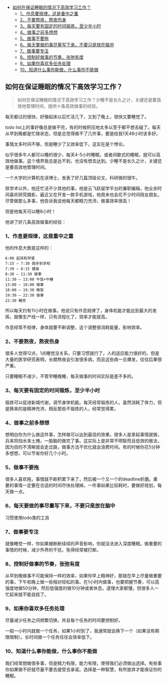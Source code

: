 

- [如何在保证睡眠的情况下高效学习工作？](#如何在保证睡眠的情况下高效学习工作)
    - [1、作息要规律，这是重中之重](#1作息要规律这是重中之重)
    - [2、不要熬夜，熬夜伤身](#2不要熬夜熬夜伤身)
    - [3、每天要有固定的时间锻炼，至少半小时](#3每天要有固定的时间锻炼至少半小时)
    - [4、做事之前多想想](#4做事之前多想想)
    - [5、做事不要拖](#5做事不要拖)
    - [6、每天要做的事尽量写下来，不要只是放在脑中](#6每天要做的事尽量写下来不要只是放在脑中)
    - [7、做事要专注](#7做事要专注)
    - [8、控制好做事的节奏，张弛有度](#8控制好做事的节奏张弛有度)
    - [9、如果你喜欢多任务处理](#9如果你喜欢多任务处理)
    - [10、知道什么事你能做，什么事你不能做](#10知道什么事你能做什么事你不能做)



## 如何在保证睡眠的情况下高效学习工作？

> 如何在保证睡眠的情况下高效学习工作？少睡不是长久之计，关键还是要高效地管理时间，提供十条高效做事的经验。

每天都过的很快，好像起床以后忙活几下，又到了晚上，很快又要睡觉了。

todo list上的事好像总是做不完，有的时候积压地太多以至于都不想去碰了。每天从早到晚都是忙碌状态，但是总觉得做不了几件事，要是给我1天48小时该多好。

事情太多时间不够，但是睡少了又效率低下，这实在是个悖论。

似乎很多牛人都可以睡的很少，每天4-5小时睡眠，或者间歇式的睡眠，就可以高效地做事。这个境界我总是达不到，也没有想去达到。少睡不是长久之计，关键还是要高效地管理时间。


一个大学的计算机在读博士，发表了好几篇顶级论文，科研做的很牛。

除学术以外，他还忙活不少其他的事，他是云飞跃留学平台的兼职编辑，他业余时间喜欢研究摄影，最近又在开发一款手机游戏，他周末也会花不少时间陪女朋友。尽管做那么多事，他告诉我说他每天都精力充沛，做事效率很高！

但是他每天可以睡8小时！

他讲了好几条高效做事的经验：

### 1、作息要规律，这是重中之重

他的作息大致是这样的：

    6:00 起床和早餐
    7:15 – 7:30 跑步到学校
    7:30 – 8:15 健身
    8:30 – 11:30 做事
    11:30 – 13:00 午饭+午睡
    13:00 – 18:00 做事
    18:00 – 19:30 晚饭
    19:30 – 22:30 做事
    22:30 睡觉

所以每天约有11小时在做事。他说只有作息规律了，身体机能才能达到最大的发挥。就像生产线一样，只有流程化了，效率才能提高。

作息经常不规律，身体就要不断调整，这个调整很消耗能量，影响效率。

### 2、不要熬夜，熬夜伤身

很多人觉得12点，1点睡觉没关系，只要习惯就行了，人的适应能力很好的。但是大量的医学研究表明，长期熬夜会引发很多病，而且这些病一旦爆发，往往后果很严重。

只要睡眠不减少，不管早睡晚睡，每天做事的时间实际是差不多的。

### 3、每天要有固定的时间锻炼，至少半小时

锻炼可以促进新城代谢，调节身体机能。每天经常锻炼的人，虽然消耗了体力，但是换来的是精神充沛，相反那些不锻炼的人，经常觉得累。

### 4、做事之前多想想

想明白你为什么做这件事，怎样做可以达到最佳的效果。很多人是拿起事情就做，兵来将挡水来土掩，一股脑的做完了事。这实际上是非常不明智而且低效的做法，因为目的不清晰就会走岔路，做事方法不优化就会浪费时间。有的时候你花5分钟多想想，可以节省你好几个小时。

### 5、做事不要拖

很多人喜欢拖，事情就不断积累下来了，然后被一个又一个的deadline折磨。重要的事情一定要在合适的时间尽快处理掉。一件事如果比较耗时，要做好规划，每天做一点。

### 6、每天要做的事尽量写下来，不要只是放在脑中

习惯使用todo类的工具

### 7、做事要专注

就像睡觉一样，你如果被断断续续的声音影响，你就没法进入深度睡眠。做重要的事情的时候，减少外界的干扰，免得经常被打断。

### 8、控制好做事的节奏，张弛有度

从早到晚做事不可能保持一样的效率，如果你早上精神好，那就在早上尽量做重要的事，下午和晚上做一些相对轻松的事。在1小时内做事，也要把握节奏，可以高强度地做50分钟，然后低强度的做10分钟或者休息。道理大家都懂，但很多人一忙起来就不能自拔了。


### 9、如果你喜欢多任务处理

尽量减少任务之间频繁切换，并且每个任务的时间要控制好。

一般一小时内就做一个任务，如果1小时到了，我通常就会换下一个（如果没有期限限制）。长时间做一个任务往往会效率低下。

### 10、知道什么事你能做，什么事你不能做

我们经常想做很多事，但是精力有限，能力有限，使得我们必须做出选择。有些事你如果做不好就尽量不要去接受去承诺。选择是一种智慧，有所放弃才能保证你的睡眠。

 